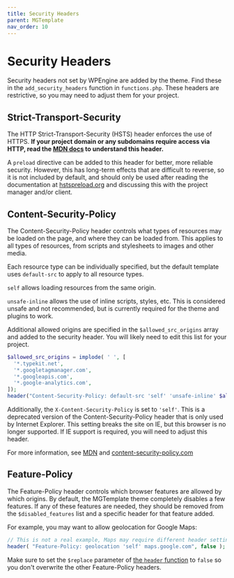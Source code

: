 ```yaml
---
title: Security Headers
parent: MGTemplate
nav_order: 10
---
```

# Security Headers

Security headers not set by WPEngine are added by the theme.
Find these in the `add_security_headers` function in `functions.php`.
These headers are restrictive, so you may need to adjust them for your project.

## Strict-Transport-Security
The HTTP Strict-Transport-Security (HSTS) header enforces the use of HTTPS.
**If your project domain or any subdomains require access via HTTP,
read the [MDN docs][MDN HSTS] to understand this header.**

A `preload` directive can be added to this header for better, more reliable security.
However, this has long-term effects that are difficult to reverse,
so it is not included by default,
and should only be used after reading the documentation at [hstspreload.org][] and
discussing this with the project manager and/or client.


[MDN HSTS]: https://developer.mozilla.org/en-US/docs/Web/HTTP/Headers/Strict-Transport-Security
[hstspreload.org]: https://hstspreload.org/

## Content-Security-Policy
The Content-Security-Policy header controls what types of resources may be loaded on the page,
and where they can be loaded from.
This applies to all types of resources, from scripts and stylesheets to images and other media.

Each resource type can be individually specified,
but the default template uses `default-src` to apply to all resource types.

`self` allows loading resources from the same origin.

`unsafe-inline` allows the use of inline scripts, styles, etc.
This is considered unsafe and not recommended,
but is currently required for the theme and plugins to work.

Additional allowed origins are specified in the `$allowed_src_origins` array
and added to the security header.
You will likely need to edit this list for your project.

```php
$allowed_src_origins = implode( ' ', [
  '*.typekit.net',
  '*.googletagmanager.com',
  '*.googleapis.com',
  '*.google-analytics.com',
]);
header("Content-Security-Policy: default-src 'self' 'unsafe-inline' $allowed_src_origins;");
```

Additionally, the `X-Content-Security-Policy` is set to `'self'`.
This is a deprecated version of the Content-Security-Policy header that is only used by
Internet Explorer.
This setting breaks the site on IE, but this browser is no longer supported.
If IE support is required, you will need to adjust this header.

For more information, see [MDN](https://developer.mozilla.org/en-US/docs/Web/HTTP/CSP)
and [content-security-policy.com](https://content-security-policy.com/)

## Feature-Policy
The Feature-Policy header controls which browser features are allowed by which origins.
By default, the MGTemplate theme completely disables a few features.
If any of these features are needed, they should be removed from the `$disabled_features` list
and a specific header for that feature added.

For example, you may want to allow geolocation for Google Maps:
```php
// This is not a real example, Maps may require different header settings.
header( "Feature-Policy: geolocation 'self' maps.google.com", false );
```
Make sure to set the `$replace` parameter of
[the `header` function](https://www.php.net/manual/en/function.header.php)
to `false` so you don't overwrite the other Feature-Policy headers.
